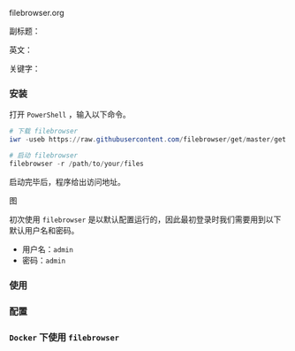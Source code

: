 filebrowser.org

副标题：

英文：

关键字：









### 安装



打开 `PowerShell` ，输入以下命令。

```powershell
# 下载 filebrowser
iwr -useb https://raw.githubusercontent.com/filebrowser/get/master/get.ps1 | iex

# 启动 filebrowser
filebrowser -r /path/to/your/files
```



启动完毕后，程序给出访问地址。

图



初次使用 `filebrowser` 是以默认配置运行的，因此最初登录时我们需要用到以下默认用户名和密码。

* 用户名：`admin`
* 密码：`admin`



### 使用







### 配置





### `Docker` 下使用 `filebrowser`

